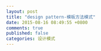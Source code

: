 ```yaml
---
layout: post
title: "design pattern-模板方法模式"
date: 2015-08-16 08:49:55 +0800
comments: true
published: false
categories: 设计模式
---
```

